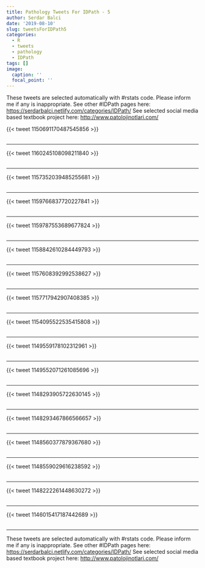 ```yaml
---
title: Pathology Tweets For IDPath - 5
author: Serdar Balci
date: '2019-08-10'
slug: tweetsForIDPath5
categories:
  - R
  - tweets
  - pathology
  - IDPath
tags: []
image:
  caption: ''
  focal_point: ''
---
```



These tweets are selected automatically with #rstats code. Please inform me if any is inappropriate.
See other #IDPath pages here: https://serdarbalci.netlify.com/categories/IDPath/ 
See selected social media based textbook project here: http://www.patolojinotlari.com/

{{< tweet 1150691170487545856 >}}
<br>
<br>
<hr>
{{< tweet 1160245108098211840 >}}
<br>
<br>
<hr>
{{< tweet 1157352039485255681 >}}
<br>
<br>
<hr>
{{< tweet 1159766837720227841 >}}
<br>
<br>
<hr>
{{< tweet 1159787553689677824 >}}
<br>
<br>
<hr>
{{< tweet 1158842610284449793 >}}
<br>
<br>
<hr>
{{< tweet 1157608392992538627 >}}
<br>
<br>
<hr>
{{< tweet 1157717942907408385 >}}
<br>
<br>
<hr>
{{< tweet 1154095522535415808 >}}
<br>
<br>
<hr>
{{< tweet 1149559178102312961 >}}
<br>
<br>
<hr>
{{< tweet 1149552071261085696 >}}
<br>
<br>
<hr>
{{< tweet 1148293905722630145 >}}
<br>
<br>
<hr>
{{< tweet 1148293467866566657 >}}
<br>
<br>
<hr>
{{< tweet 1148560377879367680 >}}
<br>
<br>
<hr>
{{< tweet 1148559029616238592 >}}
<br>
<br>
<hr>
{{< tweet 1148222261448630272 >}}
<br>
<br>
<hr>
{{< tweet 1146015417187442689 >}}
<br>
<br>
<hr>


These tweets are selected automatically with #rstats code. Please inform me if any is inappropriate.
See other #IDPath pages here: https://serdarbalci.netlify.com/categories/IDPath/ 
See selected social media based textbook project here: http://www.patolojinotlari.com/
